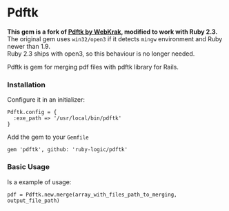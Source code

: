 Pdftk
=====

**This gem is a fork of [Pdftk by WebKrak](https://github.com/webkrak/pdftk), modified to work with Ruby 2.3.**  
The original gem uses `win32/open3` if it detects `mingw` environment and Ruby newer than 1.9.  
Ruby 2.3 ships with open3, so this behaviour is no longer needed.

Pdftk is gem for merging pdf files with pdftk library for Rails.

### Installation

Configure it in an initializer:

    Pdftk.config = {
      :exe_path => '/usr/local/bin/pdftk'
    }

Add the gem to your `Gemfile`

    gem 'pdftk', github: 'ruby-logic/pdftk'

### Basic Usage

Is a example of usage:

    pdf = Pdftk.new.merge(array_with_files_path_to_merging, output_file_path)


